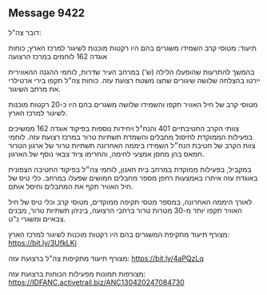 ## Message 9422

דובר צה"ל:

תיעוד: מטוסי קרב השמידו משגרים בהם היו רקטות מוכנות לשיגור למרכז הארץ; כוחות אוגדה 162 לוחמים במרכז הרצועה

בהמשך להתרעות שהופעלו הלילה (ש') במרחב העיר שדרות, לוחמי ההגנה ההאווירית יירטו בהצלחה שלושה שיגורים שחצו משטח רצועת עזה. כוחות צה"ל תקפו בירי ארטילרי את מרחב השיגור.

מטוסי קרב של חיל האוויר תקפו והשמידו שלושה משגרים בהם היו כ-20 רקטות מוכנות לשיגור למרכז הארץ.

צוותי הקרב החטיבתיים 401 והנח"ל ויחידות נוספות בפיקוד אוגדה 162 ממשיכים בפעילות הממוקדת לחיסול מחבלים והשמדת תשתיות טרור במרכז רצועת עזה. לוחמי צוות הקרב של חטיבת הנח״ל השמידו ביממה האחרונה תשתיות טרור של ארגון הטרור חמאס בהן מחסן אמצעי לחימה, והחרימו ציוד צבאי נוסף של הארגון.
 
במקביל, בפעילות ממוקדת במרחב בית חאנון, לוחמי צה״ל בפיקוד החטיבה הצפונית באוגדת עזה איתרו באמצעות רחפן מספר מחבלים חמושים שפעלו במרחב. כלי טיס של חיל האוויר תקף את המחבלים וחיסל אותם.

לאורך היממה האחרונה, במספר מטסי תקיפה ממוקדים, מטוסי קרב וכלי טיס של חיל האוויר תקפו יותר מ-30 מטרות טרור ברחבי הרצועה, ביניהן תשתיות טרור, מבנים צבאיים ומשגרי נ"ט.

מצורף תיעוד מתקיפת המשגרים בהם היו רקטות מוכנות לשיגור למרכז הארץ: https://bit.ly/3UfkLKj

מצורף תיעוד מתקיפות צה"ל ברצועת עזה: https://bit.ly/4aPQzLq

מצורפות תמונות מפעילות הכוחות ברצועת עזה: https://IDFANC.activetrail.biz/ANC130420247084730

